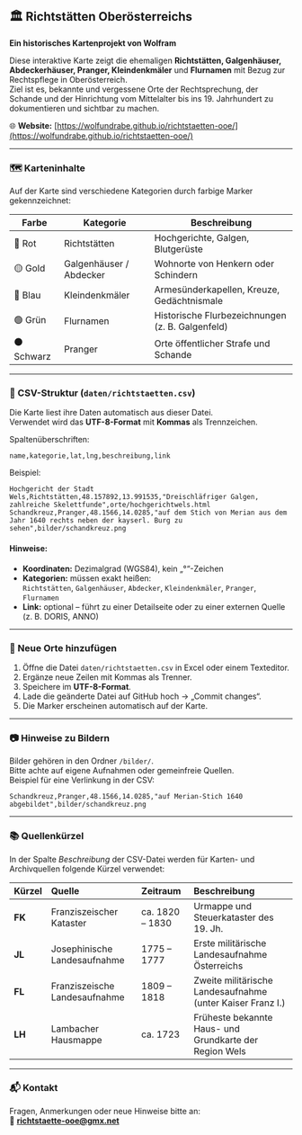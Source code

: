 ## 🏛️ Richtstätten Oberösterreichs
**Ein historisches Kartenprojekt von Wolfram**

Diese interaktive Karte zeigt die ehemaligen **Richtstätten, Galgenhäuser, Abdeckerhäuser, Pranger, Kleindenkmäler** und **Flurnamen** mit Bezug zur Rechtspflege in Oberösterreich.  
Ziel ist es, bekannte und vergessene Orte der Rechtsprechung, der Schande und der Hinrichtung vom Mittelalter bis ins 19. Jahrhundert zu dokumentieren und sichtbar zu machen.

🌐 **Website:** [https://wolfundrabe.github.io/richtstaetten-ooe/](https://wolfundrabe.github.io/richtstaetten-ooe/)

---

### 🗺️ Karteninhalte
Auf der Karte sind verschiedene Kategorien durch farbige Marker gekennzeichnet:

| Farbe | Kategorie | Beschreibung |
|-------|------------|--------------|
| 🔴 Rot | Richtstätten | Hochgerichte, Galgen, Blutgerüste |
| 🟡 Gold | Galgenhäuser / Abdecker | Wohnorte von Henkern oder Schindern |
| 🔵 Blau | Kleindenkmäler | Armesünderkapellen, Kreuze, Gedächtnismale |
| 🟢 Grün | Flurnamen | Historische Flurbezeichnungen (z. B. Galgenfeld) |
| ⚫ Schwarz | Pranger | Orte öffentlicher Strafe und Schande |

---

### 📄 CSV-Struktur (`daten/richtstaetten.csv`)

Die Karte liest ihre Daten automatisch aus dieser Datei.  
Verwendet wird das **UTF-8-Format** mit **Kommas** als Trennzeichen.  

Spaltenüberschriften:

```
name,kategorie,lat,lng,beschreibung,link
```

Beispiel:

```csv
Hochgericht der Stadt Wels,Richtstätten,48.157892,13.991535,"Dreischläfriger Galgen, zahlreiche Skelettfunde",orte/hochgerichtwels.html
Schandkreuz,Pranger,48.1566,14.0285,"auf dem Stich von Merian aus dem Jahr 1640 rechts neben der kayserl. Burg zu sehen",bilder/schandkreuz.png
```

#### Hinweise:
- **Koordinaten:** Dezimalgrad (WGS84), kein „°“-Zeichen  
- **Kategorien:** müssen exakt heißen:  
  `Richtstätten`, `Galgenhäuser`, `Abdecker`, `Kleindenkmäler`, `Pranger`, `Flurnamen`  
- **Link:** optional – führt zu einer Detailseite oder zu einer externen Quelle (z. B. DORIS, ANNO)

---

### 🧭 Neue Orte hinzufügen
1. Öffne die Datei `daten/richtstaetten.csv` in Excel oder einem Texteditor.  
2. Ergänze neue Zeilen mit Kommas als Trenner.  
3. Speichere im **UTF-8-Format**.  
4. Lade die geänderte Datei auf GitHub hoch → „Commit changes“.  
5. Die Marker erscheinen automatisch auf der Karte.

---

### 📷 Hinweise zu Bildern
Bilder gehören in den Ordner `/bilder/`.  
Bitte achte auf eigene Aufnahmen oder gemeinfreie Quellen.  
Beispiel für eine Verlinkung in der CSV:
```
Schandkreuz,Pranger,48.1566,14.0285,"auf Merian-Stich 1640 abgebildet",bilder/schandkreuz.png
```

---

### 📚 Quellenkürzel

In der Spalte *Beschreibung* der CSV-Datei werden für Karten- und Archivquellen folgende Kürzel verwendet:

| Kürzel | Quelle | Zeitraum | Beschreibung |
|:-------|:--------|:----------|:--------------|
| **FK** | Franziszeischer Kataster | ca. 1820 – 1830 | Urmappe und Steuerkataster des 19. Jh. |
| **JL** | Josephinische Landesaufnahme | 1775 – 1777 | Erste militärische Landesaufnahme Österreichs |
| **FL** | Franziszeische Landesaufnahme | 1809 – 1818 | Zweite militärische Landesaufnahme (unter Kaiser Franz I.) |
| **LH** | Lambacher Hausmappe | ca. 1723 | Früheste bekannte Haus- und Grundkarte der Region Wels |

---

### 📬 Kontakt
Fragen, Anmerkungen oder neue Hinweise bitte an:  
📧 **[richtstaette-ooe@gmx.net](mailto:richtstaette-ooe@gmx.net)**
